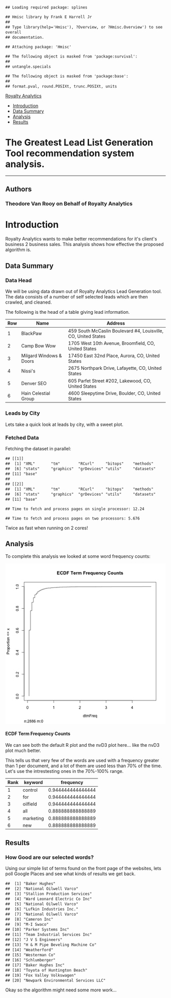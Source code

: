 <!--Import Bootstrap and jquery-->
  <link href="css/bootstrap.min.css" rel="stylesheet" media="screen">
  <link href="css/bootstrap.fluidlayout.css" rel="stylesheet" media="screen">
  <script src="http://code.jquery.com/jquery-latest.js"></script>
  <script src="js/bootstrap.min.js"></script>  


<!-- Stuff for Rcharts -->
  <link rel='stylesheet' href='../rCharts/nvd3/css/nv.d3.css'>
  <link rel='stylesheet' href='../rCharts/nvd3/css/rNVD3.css'>
  <script src='../rCharts/nvd3/js/jquery-1.8.2.min.js' type='text/javascript'></script>
  <script src='../rCharts/nvd3/js/d3.v2.min.js' type='text/javascript'></script>
  <script src='../rCharts/nvd3/js/nv.d3.js' type='text/javascript'></script>
  <script src='../rCharts/nvd3/js/fisheye.js' type='text/javascript'></script>





```
## Loading required package: splines
```

```
## Hmisc library by Frank E Harrell Jr
## 
## Type library(help='Hmisc'), ?Overview, or ?Hmisc.Overview') to see overall
## documentation.
```

```
## Attaching package: 'Hmisc'
```

```
## The following object is masked from 'package:survival':
## 
## untangle.specials
```

```
## The following object is masked from 'package:base':
## 
## format.pval, round.POSIXt, trunc.POSIXt, units
```


<!--Top of page NavBar-->
<div class="navbar navbar-fixed-top">
  <div class="navbar-inner">
    <a class="brand" href="http://royaltyAnalytics.com">Royalty Analytics</a>
    <ul class="nav">
      <li><a href="#introduction">Introduction</a></li>
      <li><a href="#DataSummary">Data Summary</a></li>
      <li><a href="#Analysis">Analysis</a></li>
      <li><a href="#Results">Results</a></li>
    </ul>
  </div>
</div>




<div class="container">

<div class="row-fluid">

<div class="span12">

<div></div>

<h1>The Greatest Lead List Generation Tool recommendation system analysis.</h1>
<hr>


<h2>Authors</h2>


<h3>Theodore Van Rooy on Behalf of Royalty Analytics</h3>
  
<div class="leaderboard">

  <a name="introduction"></a>
  
  <h1>Introduction</h1>
  
  <p>Royalty Analytics wants to make better recommendations for it's client's business 2 business sales.  This analysis shows how effective the proposed algorithm is.<p>
</div>  

<a name="DataSummary"></a>

Data Summary
------------------------

### Data Head

We will be using data drawn out of Royalty Analytics Lead Generation tool.  The data consists of a number of self selected leads which are then crawled, and cleaned.   

The following is the head of a table giving lead information.

<table class="table table-striped"><thead><tr><th> Row </th><th> Name </th><th> Address </th></tr></thead><tr><td> 1 </td><td> BlackPaw </td><td> 459 South McCaslin Boulevard #4, Louisville, CO, United States </td></tr><tr><td> 2 </td><td> Camp Bow Wow </td><td> 1705 West 10th Avenue, Broomfield, CO, United States </td></tr><tr><td> 3 </td><td> Milgard Windows &amp; Doors </td><td> 17450 East 32nd Place, Aurora, CO, United States </td></tr><tr><td> 4 </td><td> Nissi's </td><td> 2675 Northpark Drive, Lafayette, CO, United States </td></tr><tr><td> 5 </td><td> Denver SEO </td><td> 605 Parfet Street #202, Lakewood, CO, United States </td></tr><tr><td> 6 </td><td> Hain Celestial Group </td><td> 4600 Sleepytime Drive, Boulder, CO, United States </td></tr></table>



###  Leads by City

Lets take a quick look at leads by city, with a sweet plot.





<div id='leadsCity' class='rChart nvd3'></div>
<script type='text/javascript'>
 $(document).ready(function(){
      drawleadsCity()
    });
    function drawleadsCity(){  
      var opts = {
 "dom": "leadsCity",
"width":    800,
"height":    400,
"x": "city",
"y": "freq",
"type": "multiBarChart",
"id": "leadsCity" 
},
        data = [
 {
 "city": " Aurora",
"freq": 2 
},
{
 "city": " Boulder",
"freq": 1 
},
{
 "city": " Broomfield",
"freq": 2 
},
{
 "city": " Channelview",
"freq": 1 
},
{
 "city": " Denver",
"freq": 5 
},
{
 "city": " Houston",
"freq": 5 
},
{
 "city": " Lafayette",
"freq": 1 
},
{
 "city": " Lakewood",
"freq": 1 
},
{
 "city": " Longmont",
"freq": 1 
},
{
 "city": " Louisville",
"freq": 4 
} 
]
  
      var data = d3.nest()
        .key(function(d){
          return opts.group === undefined ? 'main' : d[opts.group]
        })
        .entries(data)
      
      nv.addGraph(function() {
        var chart = nv.models[opts.type]()
          .x(function(d) { return d[opts.x] })
          .y(function(d) { return d[opts.y] })
          .width(opts.width)
          .height(opts.height)
         
        
          
        

        
        
        
      
       d3.select("#" + opts.id)
        .append('svg')
        .datum(data)
        .transition().duration(500)
        .call(chart);

       nv.utils.windowResize(chart.update);
       return chart;
      });
    };
</script>











###  Fetched Data

Fetching the dataset in parallel:


```
## [[1]]
##  [1] "XML"       "tm"        "RCurl"     "bitops"    "methods"  
##  [6] "stats"     "graphics"  "grDevices" "utils"     "datasets" 
## [11] "base"     
## 
## [[2]]
##  [1] "XML"       "tm"        "RCurl"     "bitops"    "methods"  
##  [6] "stats"     "graphics"  "grDevices" "utils"     "datasets" 
## [11] "base"
```

```
## Time to fetch and process pages on single processor: 12.24
```

```
## Time to fetch and process pages on two processors: 5.676
```


Twice as fast when running on 2 cores!  


<a name="Analysis"></a>

Analysis
------------------------

To complete this analysis we looked at some word frequency counts:


![plot of chunk unnamed-chunk-8](figure/unnamed-chunk-8.png) 


####  ECDF Term Frequency Counts


<div id='termFreq' class='rChart nvd3'></div>
<script type='text/javascript'>
 $(document).ready(function(){
      drawtermFreq()
    });
    function drawtermFreq(){  
      var opts = {
 "dom": "termFreq",
"width":    800,
"height":    400,
"x": "monoGramTermFreq",
"y": "cdf",
"type": "lineChart",
"id": "termFreq" 
},
        data = [
 {
 "monoGramTermFreq": 0.055556,
"cdf":      0 
},
{
 "monoGramTermFreq": 0.055556,
"cdf": 0.60187 
},
{
 "monoGramTermFreq": 0.11111,
"cdf": 0.77963 
},
{
 "monoGramTermFreq": 0.16667,
"cdf": 0.85655 
},
{
 "monoGramTermFreq": 0.22222,
"cdf": 0.89848 
},
{
 "monoGramTermFreq": 0.27778,
"cdf": 0.9255 
},
{
 "monoGramTermFreq": 0.33333,
"cdf": 0.94006 
},
{
 "monoGramTermFreq": 0.38889,
"cdf": 0.95495 
},
{
 "monoGramTermFreq": 0.44444,
"cdf": 0.96223 
},
{
 "monoGramTermFreq":    0.5,
"cdf": 0.96951 
},
{
 "monoGramTermFreq": 0.55556,
"cdf": 0.97471 
},
{
 "monoGramTermFreq": 0.61111,
"cdf": 0.97852 
},
{
 "monoGramTermFreq": 0.66667,
"cdf": 0.98233 
},
{
 "monoGramTermFreq": 0.72222,
"cdf": 0.98475 
},
{
 "monoGramTermFreq": 0.77778,
"cdf": 0.98683 
},
{
 "monoGramTermFreq": 0.88889,
"cdf": 0.98891 
},
{
 "monoGramTermFreq": 0.94444,
"cdf": 0.98995 
},
{
 "monoGramTermFreq":      1,
"cdf": 0.99099 
},
{
 "monoGramTermFreq": 1.0556,
"cdf": 0.99134 
},
{
 "monoGramTermFreq": 1.1111,
"cdf": 0.99272 
},
{
 "monoGramTermFreq": 1.1667,
"cdf": 0.99342 
},
{
 "monoGramTermFreq": 1.2222,
"cdf": 0.99515 
},
{
 "monoGramTermFreq": 1.3333,
"cdf": 0.99584 
},
{
 "monoGramTermFreq":    1.5,
"cdf": 0.99653 
},
{
 "monoGramTermFreq": 1.6111,
"cdf": 0.99723 
},
{
 "monoGramTermFreq": 1.6667,
"cdf": 0.99757 
},
{
 "monoGramTermFreq": 1.8333,
"cdf": 0.99792 
},
{
 "monoGramTermFreq": 1.8889,
"cdf": 0.99827 
},
{
 "monoGramTermFreq": 2.6111,
"cdf": 0.99861 
},
{
 "monoGramTermFreq": 2.8333,
"cdf": 0.99896 
},
{
 "monoGramTermFreq": 3.2222,
"cdf": 0.99931 
},
{
 "monoGramTermFreq": 4.3889,
"cdf": 0.99965 
},
{
 "monoGramTermFreq": 4.7222,
"cdf":      1 
} 
]
  
      var data = d3.nest()
        .key(function(d){
          return opts.group === undefined ? 'main' : d[opts.group]
        })
        .entries(data)
      
      nv.addGraph(function() {
        var chart = nv.models[opts.type]()
          .x(function(d) { return d[opts.x] })
          .y(function(d) { return d[opts.y] })
          .width(opts.width)
          .height(opts.height)
         
        
          
        

        
        
        
      
       d3.select("#" + opts.id)
        .append('svg')
        .datum(data)
        .transition().duration(500)
        .call(chart);

       nv.utils.windowResize(chart.update);
       return chart;
      });
    };
</script>


We can see both the default R plot and the nvD3 plot here... like the nvD3 plot much better.

This tells us that very few of the words are used with a frequency greater than 1 per document, and a lot of them are used less than 70% of the time.  Let's use the intrestesting ones in the 70%-100% range.

<table class="table table-striped"><thead><tr><th> Rank </th><th> keyword </th><th> frequency </th></tr></thead><tr><td> 1 </td><td> control </td><td> 0.944444444444444 </td></tr><tr><td> 2 </td><td> for </td><td> 0.944444444444444 </td></tr><tr><td> 3 </td><td> oilfield </td><td> 0.944444444444444 </td></tr><tr><td> 4 </td><td> all </td><td> 0.888888888888889 </td></tr><tr><td> 5 </td><td> marketing </td><td> 0.888888888888889 </td></tr><tr><td> 6 </td><td> new </td><td> 0.888888888888889 </td></tr></table>


<a name="Results"></a>

Results
------------------------

### How Good are our selected words?

Using our simple list of terms found on the front page of the websites, lets poll Google Places and see what kinds of results we get back.




```
##  [1] "Baker Hughes"                      
##  [2] "National Oilwell Varco"            
##  [3] "Stallion Production Services"      
##  [4] "Ward Leonard Electric Co Inc"      
##  [5] "National Oilwell Varco"            
##  [6] "Lufkin Industries Inc."            
##  [7] "National Oilwell Varco"            
##  [8] "Cameron Inc"                       
##  [9] "M-I Swaco"                         
## [10] "Parker Systems Inc"                
## [11] "Team Industrial Services Inc"      
## [12] "J V S Engineers"                   
## [13] "H & M Pipe Beveling Machine Co"    
## [14] "Weatherford"                       
## [15] "Westerman Co"                      
## [16] "Schlumberger"                      
## [17] "Baker Hughes Inc"                  
## [18] "Toyota of Huntington Beach"        
## [19] "Fox Valley Volkswagen"             
## [20] "Newpark Environmental Services LLC"
```


Okay so the algorithm might need some more work...

</div>
</div>
</div>

